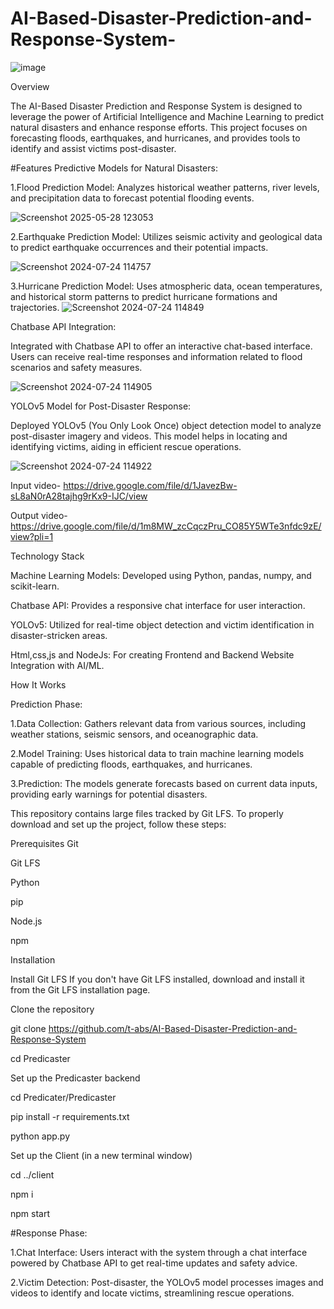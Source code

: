 # AI-Based-Disaster-Prediction-and-Response-System-
![image](https://github.com/user-attachments/assets/23a3bc7a-fc18-4cfa-b570-344a286f169d)


Overview

The AI-Based Disaster Prediction and Response System is designed to leverage the power of Artificial Intelligence and Machine Learning to predict natural disasters and enhance response efforts. This project focuses on forecasting floods, earthquakes, and hurricanes, and provides tools to identify and assist victims post-disaster.

#Features
Predictive Models for Natural Disasters:

1.Flood Prediction Model: Analyzes historical weather patterns, river levels, and precipitation data to forecast potential flooding events.

![Screenshot 2025-05-28 123053](https://github.com/user-attachments/assets/4953b177-b20e-430e-a3e4-1ddd5ca7cbd3)



2.Earthquake Prediction Model: Utilizes seismic activity and geological data to predict earthquake occurrences and their potential impacts.

![Screenshot 2024-07-24 114757](https://github.com/user-attachments/assets/bbe4fd0a-c724-4aa3-8505-ede55302aaac)


3.Hurricane Prediction Model: Uses atmospheric data, ocean temperatures, and historical storm patterns to predict hurricane formations and trajectories.
![Screenshot 2024-07-24 114849](https://github.com/user-attachments/assets/46f18315-8708-47b6-a59f-b8cb50114b1a)


Chatbase API Integration:

Integrated with Chatbase API to offer an interactive chat-based interface. Users can receive real-time responses and information related to flood scenarios and safety measures.

![Screenshot 2024-07-24 114905](https://github.com/user-attachments/assets/fce1185b-6016-47c4-be24-04040dc4b104)


YOLOv5 Model for Post-Disaster Response:

Deployed YOLOv5 (You Only Look Once) object detection model to analyze post-disaster imagery and videos. This model helps in locating and identifying victims, aiding in efficient rescue operations.

![Screenshot 2024-07-24 114922](https://github.com/user-attachments/assets/8ad80c30-0a40-49bc-8ec0-2f94fb85e8a0)

Input video- https://drive.google.com/file/d/1JavezBw-sL8aN0rA28tajhg9rKx9-IJC/view

Output video- https://drive.google.com/file/d/1m8MW_zcCqczPru_CO85Y5WTe3nfdc9zE/view?pli=1


Technology Stack

Machine Learning Models: Developed using Python, pandas, numpy, and scikit-learn.

Chatbase API: Provides a responsive chat interface for user interaction.

YOLOv5: Utilized for real-time object detection and victim identification in disaster-stricken areas.

Html,css,js and NodeJs: For creating Frontend and Backend Website Integration with AI/ML.

How It Works

Prediction Phase:

1.Data Collection: Gathers relevant data from various sources, including weather stations, seismic sensors, and oceanographic data.

2.Model Training: Uses historical data to train machine learning models capable of predicting floods, earthquakes, and hurricanes.

3.Prediction: The models generate forecasts based on current data inputs, providing early warnings for potential disasters.

This repository contains large files tracked by Git LFS. To properly download and set up the project, follow these steps:

Prerequisites
Git

Git LFS

Python

pip

Node.js

npm

Installation

Install Git LFS If you don't have Git LFS installed, download and install it from the Git LFS installation page.

Clone the repository

git clone  https://github.com/t-abs/AI-Based-Disaster-Prediction-and-Response-System

cd Predicaster

Set up the Predicaster backend

cd Predicater/Predicaster

pip install -r requirements.txt

python app.py

Set up the Client (in a new terminal window)

cd ../client

npm i

npm start


#Response Phase:

1.Chat Interface: Users interact with the system through a chat interface powered by Chatbase API to get real-time updates and safety advice.

2.Victim Detection: Post-disaster, the YOLOv5 model processes images and videos to identify and locate victims, streamlining rescue operations.

